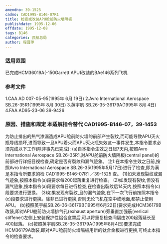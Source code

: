 ```yaml
---
amendno: 39-1525
cadno: CAD1995-B146-07R1
title: 检查或改装APU舱前防火墙隔板
publishdate: 1995-12-06
effdate: 1995-12-08
tags: B146
categories: 民航总局
author: 程晋萍
---
```


### 适用范围 
已完成HCM36019A(-150Garrett APU)改装的BAe146系列飞机

### 参考文件
1.CAA 
AD 007-05-95(1995年 6月 19日) 
2.Avro
 International Aerospace SB.26-35R1(1995年 8月 30日) 
3.英宇航 
SB.26-35-36179A(1995年 8月 4日)  4.FAA AD95-23-06 39-9426 


### 原因、措施和规定 本适航指令替代 CAD1995-B146-07，39-1453 
为防止排出的热气渗漏造成APU舱前防火墙的前部产生裂纹,而可能导致APU灭火瓶导线损坏,进而导致一旦APU着火而APU灭火瓶失效这一事件发生,本指令要求必须完成以下工作(除非事先已完成): 
(a)自本指令生效之日起7天内,按照Avro International Aerospace SB.26-35R1,对APU舱前防火墙隔板(central panel)的前部进行详细目视检查,确定是否有裂纹和漏气迹象。 
    注1:在本指令生效之日前,按照Avro International Aerospace SB.26-35(1995年5月17日)进行了检查,即为满足本指令所要求的检
       CAD1995-B146-07R1   ／39-1525 
查。 
    (1)如未发现裂纹或漏气迹象,按照本指令(a)段要求每200起落重复进行检查。 
(2)如发现有裂纹,但没有漏气迹象,按本指令(a)段要求每日进行检查;在检查出裂纹后14天内,按照本指令(c)段要求进行更换。 
    (3)如果发现有裂纹,且的漏气迹象,在下一次飞行前按照本指令
(c)段要求进行更换。除非已进行更换,否则无论飞机在空中或地面,都禁止使用APU。 
    (b)按照英宇航SB.26-36-36179B(1995年6月22日)要求完成HCM36179B改装,即对APU舱前防火墙排气孔(exhaust aperture)旁垂直加强筋(verlical stiffener)左侧上安装保护性铝合盒罩后,可以将重复检查间隔由200起落延长至400起落。 
    (c)按照英宇航SB.26-35-36179A(1995年8月4日)要求完成HCM36179A改装,即对APU舱前防火墙隔板用新的钛合金板进行更换,可终止本指令的检查要求。


